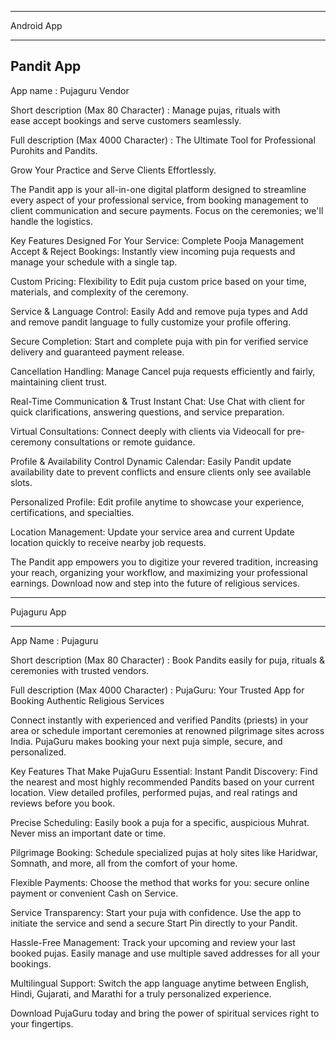 **********************************
Android App 
**********************************


Pandit App
---------------------------------------------

App name : Pujaguru Vendor

Short description (Max 80 Character) : Manage pujas, rituals with ease accept bookings and serve customers seamlessly.

Full description (Max 4000 Character) : The Ultimate Tool for Professional Purohits and Pandits.



Grow Your Practice and Serve Clients Effortlessly.



The Pandit app is your all-in-one digital platform designed to streamline every aspect of your professional service, from booking management to client communication and secure payments. Focus on the ceremonies; we'll handle the logistics.



Key Features Designed For Your Service:
Complete Pooja Management
Accept & Reject Bookings: Instantly view incoming puja requests and manage your schedule with a single tap.



Custom Pricing: Flexibility to Edit puja custom price based on your time, materials, and complexity of the ceremony.



Service & Language Control: Easily Add and remove puja types and Add and remove pandit language to fully customize your profile offering.



Secure Completion: Start and complete puja with pin for verified service delivery and guaranteed payment release.



Cancellation Handling: Manage Cancel puja requests efficiently and fairly, maintaining client trust.



Real-Time Communication & Trust
Instant Chat: Use Chat with client for quick clarifications, answering questions, and service preparation.



Virtual Consultations: Connect deeply with clients via Videocall for pre-ceremony consultations or remote guidance.



Profile & Availability Control
Dynamic Calendar: Easily Pandit update availability date to prevent conflicts and ensure clients only see available slots.



Personalized Profile: Edit profile anytime to showcase your experience, certifications, and specialties.



Location Management: Update your service area and current Update location quickly to receive nearby job requests.



The Pandit app empowers you to digitize your revered tradition, increasing your reach, organizing your workflow, and maximizing your professional earnings. Download now and step into the future of religious services.





---------------------------------------------

Pujaguru App

---------------------------------------------

App Name : Pujaguru

Short description (Max 80 Character) : Book Pandits easily for puja, rituals & ceremonies with trusted vendors.

Full description (Max 4000 Character) : PujaGuru: Your Trusted App for Booking Authentic Religious Services



Connect instantly with experienced and verified Pandits (priests) in your area or schedule important ceremonies at renowned pilgrimage sites across India. PujaGuru makes booking your next puja simple, secure, and personalized.



Key Features That Make PujaGuru Essential:
Instant Pandit Discovery: Find the nearest and most highly recommended Pandits based on your current location. View detailed profiles, performed pujas, and real ratings and reviews before you book.



Precise Scheduling: Easily book a puja for a specific, auspicious Muhrat. Never miss an important date or time.



Pilgrimage Booking: Schedule specialized pujas at holy sites like Haridwar, Somnath, and more, all from the comfort of your home.



Flexible Payments: Choose the method that works for you: secure online payment or convenient Cash on Service.



Service Transparency: Start your puja with confidence. Use the app to initiate the service and send a secure Start Pin directly to your Pandit.



Hassle-Free Management: Track your upcoming and review your last booked pujas. Easily manage and use multiple saved addresses for all your bookings.



Multilingual Support: Switch the app language anytime between English, Hindi, Gujarati, and Marathi for a truly personalized experience.



Download PujaGuru today and bring the power of spiritual services right to your fingertips.

